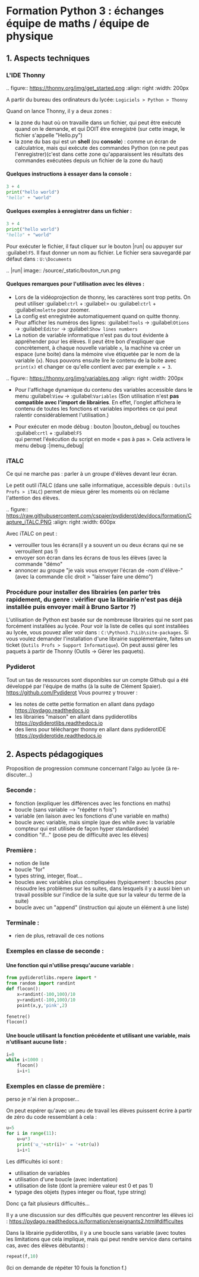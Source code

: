 # Formation Python 3 : échanges équipe de maths / équipe de physique

## 1. Aspects techniques

### L'IDE Thonny
.. figure:: https://thonny.org/img/get_started.png
    :align: right
    :width: 200px

A partir du bureau des ordinateurs du lycée: `Logiciels > Python > Thonny`

Quand on lance Thonny, il y a deux zones :

- la zone du haut où on travaille dans un fichier, qui peut être exécuté quand on le demande, et qui DOIT 
être enregistré (sur cette image, le fichier s'appelle "Hello.py")
- la zone du bas qui est un **shell** (ou **console**) : comme un écran de calculatrice, mais qui exécute des commandes Python 
(on ne peut pas l'enregistrer)(c'est dans cette zone qu'apparaissent les résultats des commandes exécutées 
depuis un fichier de la zone du haut)

#### Quelques instructions à essayer dans la console :
```python
3 + 4
print("hello world")
"hello" + "world"
```
#### Quelques exemples à enregistrer dans un fichier :
```python
3 + 4
print("hello world")
"hello" + "world"
```
Pour exécuter le fichier, il faut cliquer sur le bouton |run|  ou appuyer sur :guilabel:`F5`.
Il faut donner un nom au fichier. Le fichier sera sauvegardé par défaut dans : `U:\Documents`

.. |run| image:: /source/_static/bouton_run.png

#### Quelques remarques pour l'utilisation avec les élèves :

 - Lors de la vidéoprojection de thonny, les caractères sont trop petits. On peut utiliser 
 :guilabel:`ctrl` + :guilabel:`+` ou :guilabel:`ctrl` +  :guilabel:`molette` pour zoomer.
 - La config est enregistrée automatiquement quand on quitte thonny.
 - Pour afficher les numéros des lignes:
 :guilabel:`Tools` → :guilabel:`Otions` → :guilabel:`Editor` → :guilabel:`Show lines numbers`
- La notion de variable informatique n'est pas du tout évidente à appréhender pour les élèves. Il peut être 
bon d'expliquer que concrètement, à chaque nouvelle variable `x`, la machine va créer un espace (une boite) 
dans la mémoire vive étiquetée par le nom de la variable (`x`). Nous pouvons ensuite lire le contenu de la 
boite avec `print(x)` et changer ce qu'elle contient avec par exemple `x = 3`.

.. figure:: https://thonny.org/img/variables.png
    :align: right
    :width: 200px

- Pour l'affichage dynamique du contenu des variables accessible dans le menu 
:guilabel:`View` → :guilabel:`Variables` 
(Son utilisation n'est **pas compatible avec l'import de librairies**. En effet, l'onglet 
affichera le contenu de toutes les fonctions et variables importées ce qui peut ralentir considérablement 
l'utilisation.)

- Pour exécuter en mode débug : bouton |bouton_debug| ou touches :guilabel:`crtl` + :guilabel:`F5`  
qui permet l'éxécution du script en mode « pas à pas ». Cela activera le menu debug :|menu_debug|

### iTALC

Ce qui ne marche pas : parler à un groupe d'élèves devant leur écran.

Le petit outil iTALC (dans une salle informatique, accessible depuis : `Outils Profs > iTALC`) permet de mieux gérer les moments où on réclame
l'attention des élèves.

.. figure:: https://raw.githubusercontent.com/cspaier/pydiderot/dev/docs/formation/Capture_iTALC.PNG
    :align: right
    :width: 600px

Avec iTALC on peut : 

- verrouiller tous les écrans(il y a souvent un ou deux écrans qui ne se verrouillent pas !)
- envoyer son écran dans les écrans de tous les élèves (avec la commande "démo"
- annoncer au groupe "je vais vous envoyer l'écran de -nom d'élève-" (avec la commande clic droit > "laisser faire une démo")

### Procédure pour installer des librairies  (en parler très rapidement, du genre : vérifier que la librairie n'est pas déjà installée puis envoyer mail à Bruno Sartor ?)

L'utilisation de Python est basée sur de nombreuse librairies qui ne sont pas forcément installées au lycée.
Pour voir la liste de celles qui sont installées au lycée, vous pouvez aller voir dans : `C:\Python3.7\Lib\site-packages`.
Si vous voulez demander l'installation d'une librairie supplémentaire, faites un ticket (`Outils Profs > Support Informatique`).
On peut aussi gérer les paquets à partir de Thonny (Outils -> Gérer les paquets).

### Pydiderot

Tout un tas de ressources sont disponibles sur un compte Github qui a été développé par l'équipe de maths (à la suite de Clément Spaier).
https://github.com/Pydiderot
Vous pourrez y trouver :
- les notes de cette pettie formation en allant dans pydago https://pydago.readthedocs.io
- les librairies "maison" en allant dans pydiderotlibs https://pydiderotlibs.readthedocs.io
- des liens pour télécharger thonny en allant dans pydiderotIDE https://pydiderotide.readthedocs.io

## 2. Aspects pédagogiques

Proposition de progression commune concernant l'algo au lycée (à re-discuter...)

### Seconde : 

 - fonction (expliquer les différences avec les fonctions en maths)
 - boucle (sans variable --> "répéter n fois")
 - variable (en liaison avec les fonctions d'une variable en maths)
 - boucle avec variable, mais simple (que des while avec la variable compteur qui est utilisée de façon hyper standardisée)
 - condition "if..." (pose peu de difficulté avec les élèves)


### Première :


 - notion de liste
 - boucle "for"
 - types string, integer, float...
 - boucles avec variables plus compliquées (typiquement : boucles pour résoudre les problèmes sur les suites, dans lesquels il y a aussi bien un travail possible sur l'indice de la suite que sur la valeur du terme de la suite)
 - boucle avec un "append" (instruction qui ajoute un élément à une liste)

### Terminale :

- rien de plus, retravail de ces notions

### Exemples en classe de seconde :

#### Une fonction qui n'utilise presqu'aucune variable :

```python
from pydiderotlibs.repere import *
from random import randint
def flocon():
    x=randint(-100,100)/10
    y=randint(-100,100)/10
    point(x,y,'pink',2)
    
fenetre()
flocon()
```

#### Une boucle utilisant la fonction précédente et utilisant une variable, mais n'utilisant aucune liste :

```python
i=0
while i<1000 :
    flocon()
    i=i+1
```

### Exemples en classe de première : 

perso je n'ai rien à proposer...

On peut espérer qu'avec un peu de travail les élèves puissent écrire à partir de zéro du code ressemblant à cela :

```python
u=5
for i in range(11):
    u=u*3
    print('u_'+str(i)+' = '+str(u))
    i=i+1
```
Les difficultés ici sont : 
- utilisation de variables
- utilisation d'une boucle (avec indentation)
- utilisation de liste (dont la première valeur est 0 et pas 1)
- typage des objets (types integer ou float, type string)

Donc ça fait plusieurs difficultés...

Il y a une discussion sur des difficultés que peuvent rencontrer les élèves ici : https://pydago.readthedocs.io/formation/enseignants2.html#difficultes 

Dans la librairie pydiderotlibs, il y a une boucle sans variable (avec toutes les limitations que cela implique, mais qui 
peut rendre service dans certains cas, avec des élèves débutants) :

```python
repeat(f,10)
```
(Ici on demande de répéter 10 fouis la fonction f.)
